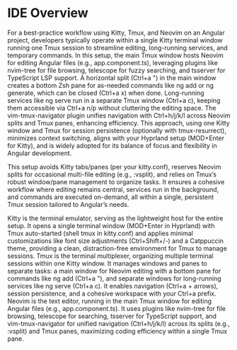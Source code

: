 # IDE Overview

For a best-practice workflow using Kitty, Tmux, and Neovim on an Angular project, developers typically operate within a single Kitty terminal window running one Tmux session to streamline editing, long-running services, and temporary commands. In this setup, the main Tmux window hosts Neovim for editing Angular files (e.g., app.component.ts), leveraging plugins like nvim-tree for file browsing, telescope for fuzzy searching, and tsserver for TypeScript LSP support. A horizontal split (Ctrl+a ") in the main window creates a bottom Zsh pane for as-needed commands like ng add or ng generate, which can be closed (Ctrl+a x) when done. Long-running services like ng serve run in a separate Tmux window (Ctrl+a c), keeping them accessible via Ctrl+a n/p without cluttering the editing space. The vim-tmux-navigator plugin unifies navigation with Ctrl+h/j/k/l across Neovim splits and Tmux panes, enhancing efficiency. This approach, using one Kitty window and Tmux for session persistence (optionally with tmux-resurrect), minimizes context switching, aligns with your Hyprland setup (MOD+Enter for Kitty), and is widely adopted for its balance of focus and flexibility in Angular development.

This setup avoids Kitty tabs/panes (per your kitty.conf), reserves Neovim splits for occasional multi-file editing (e.g., :vsplit), and relies on Tmux’s robust window/pane management to organize tasks. It ensures a cohesive workflow where editing remains central, services run in the background, and commands are executed on-demand, all within a single, persistent Tmux session tailored to Angular’s needs.


Kitty is the terminal emulator, serving as the lightweight host for the entire setup. It opens a single terminal window (MOD+Enter in Hyprland) with Tmux auto-started (shell tmux in kitty.conf) and applies minimal customizations like font size adjustments (Ctrl+Shift+/-) and a Catppuccin theme, providing a clean, distraction-free environment for Tmux to manage sessions.
Tmux is the terminal multiplexer, organizing multiple terminal sessions within one Kitty window. It manages windows and panes to separate tasks: a main window for Neovim editing with a bottom pane for commands like ng add (Ctrl+a "), and separate windows for long-running services like ng serve (Ctrl+a c). It enables navigation (Ctrl+a + arrows), session persistence, and a cohesive workspace with your Ctrl+a prefix.
Neovim is the text editor, running in the main Tmux window for editing Angular files (e.g., app.component.ts). It uses plugins like nvim-tree for file browsing, telescope for searching, tsserver for TypeScript support, and vim-tmux-navigator for unified navigation (Ctrl+h/j/k/l) across its splits (e.g., :vsplit) and Tmux panes, maximizing coding efficiency within a single Tmux pane.
